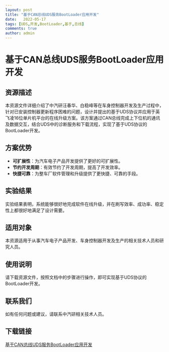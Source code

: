 ```yaml
---
layout: post
title: "基于CAN总线UDS服务BootLoader应用开发"
date:   2022-05-17
tags: [UDS,开发,BootLoader,基于,总线]
comments: true
author: admin
---
```

# 基于CAN总线UDS服务BootLoader应用开发

## 资源描述

本资源文件详细介绍了中汽研汪春华、白稳峰等在车身控制器开发及生产过程中，针对已安装控制器更新程序困难的问题，设计并提出的基于UDS协议并应用于英飞凌16位单片机平台的在线升级方案。该方案通过CAN总线完成上下位机的通讯及数据交互，结合UDS中的诊断服务和下载流程，实现了基于UDS协议的BootLoader开发。

## 方案优势

- **可扩展性**：为汽车电子产品开发提供了更好的可扩展性。
- **节约开发周期**：有效节约了开发周期，提高了开发效率。
- **快捷可靠**：为整车厂软件管理和升级提供了更快捷、可靠的手段。

## 实验结果

实验结果表明，系统能够很好地完成软件在线升级，并在刷写效率、成功率、稳定性上都很好地满足了设计需要。

## 适用对象

本资源适用于从事汽车电子产品开发、车身控制器开发及生产的相关技术人员和研究人员。

## 使用说明

请下载资源文件，按照文档中的步骤进行操作，即可实现基于UDS协议的BootLoader开发。

## 联系我们

如有任何问题或建议，请联系中汽研相关技术人员。

## 下载链接

[基于CAN总线UDS服务BootLoader应用开发](https://pan.quark.cn/s/010f5f86626d)
